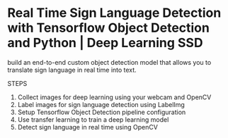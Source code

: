 # Real Time Sign Language Detection with Tensorflow Object Detection and Python | Deep Learning SSD

build an end-to-end custom object detection model that allows you to translate sign language in real time into text. 

STEPS
1. Collect images for deep learning using your webcam and OpenCV
2. Label images for sign language detection using LabelImg
3. Setup Tensorflow Object Detection pipeline configuration
4. Use transfer learning to train a deep learning model
5. Detect sign language in real time using OpenCV


